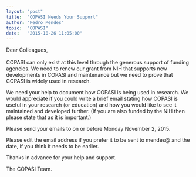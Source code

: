 ```yaml
---
layout: "post"
title:  "COPASI Needs Your Support"
author: "Pedro Mendes"
topic:  "COPASI"
date:   "2015-10-26 11:05:00"
---
```


Dear Colleagues,<br/><br/>
COPASI can only exist at this level through the generous support of 
funding agencies. We need to renew our grant from NIH that supports new 
developments in COPASI and maintenance but we need to prove that COPASI 
is widely used in research.

We need your help to document how COPASI is being used in research. 
We would appreciate if you could write a brief email stating how COPASI 
is useful in your research (or education) and how you would like to see 
it maintained and developed further.  (If you are also funded by the NIH 
then please state that as it is important.)

Please send your emails to
<b><script>mail2("hsoosp","ocapis",1,"?Subject=In%20support%20of%20COPASI","Stefan Hoops")</script></b> 
on or before Monday November 2, 2015.

Please edit the email address if you prefer it to be sent to mendes@ and 
the date, if you think it needs to be earlier.

Thanks in advance for your help and support.

The COPASI Team.
